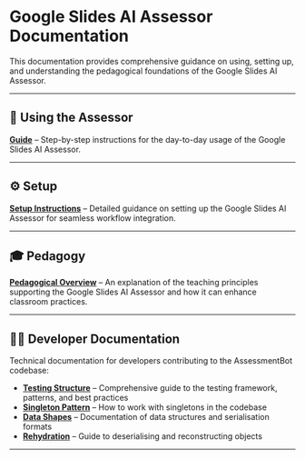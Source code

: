 # Google Slides AI Assessor Documentation

This documentation provides comprehensive guidance on using, setting up, and understanding the pedagogical foundations of the Google Slides AI Assessor.

---

## 📘 Using the Assessor

[**Guide**](./howTos/README.md) – Step-by-step instructions for the day-to-day usage of the Google Slides AI Assessor.

---

## ⚙️ Setup

[**Setup Instructions**](./setup/README.md) – Detailed guidance on setting up the Google Slides AI Assessor for seamless workflow integration.

---

## 🎓 Pedagogy

[**Pedagogical Overview**](./pedagogy/README.md) – An explanation of the teaching principles supporting the Google Slides AI Assessor and how it can enhance classroom practices.

---

## 👨‍💻 Developer Documentation

Technical documentation for developers contributing to the AssessmentBot codebase:

- [**Testing Structure**](./developer/testing.md) – Comprehensive guide to the testing framework, patterns, and best practices
- [**Singleton Pattern**](./developer/singletons.md) – How to work with singletons in the codebase
- [**Data Shapes**](./developer/DATA_SHAPES.md) – Documentation of data structures and serialisation formats
- [**Rehydration**](./developer/rehydration.md) – Guide to deserialising and reconstructing objects

---
